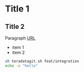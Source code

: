 # Title 1

## Title 2

Paragraph <a href="http://www.google.com">URL</a>
- item 1
- item 2

```sh
sh teradatagit.sh feat/integration
echo -e "hello"
```

